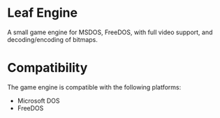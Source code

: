 # Leaf Engine
A small game engine for MSDOS, FreeDOS, with full video support, and decoding/encoding of bitmaps.

# Compatibility
The game engine is compatible with the following platforms:
* Microsoft DOS
* FreeDOS